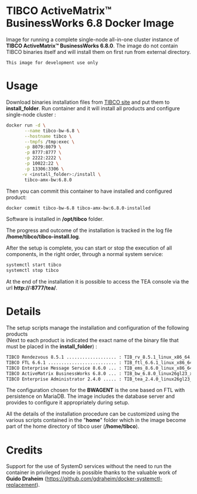 # TIBCO ActiveMatrix™ BusinessWorks 6.8 Docker Image

Image for running a complete single-node all-in-one cluster instance of **TIBCO ActiveMatrix™ BusinessWorks 6.8.0**. The image do not contain TIBCO binaries itself and will install them on first run from external directory.

``This image for development use only``

# Usage
Download binaries installation files from [TIBCO site](https://edelivery.tibco.com/) and put them to **install_folder**.
Run container and it will install all products and configure single-node cluster :

```sh
docker run -d \
       --name tibco-bw-6.8 \
       --hostname tibco \
       --tmpfs /tmp:exec \
       -p 8079:8079 \
       -p 8777:8777 \
       -p 2222:2222 \
       -p 10022:22 \
       -p 13306:3306 \
      -v <install_folder>:/install \
       tibco-amx-bw:6.8.0
```
Then you can commit this container to have installed and configured product:
```sh
docker commit tibco-bw-6.8 tibco-amx-bw:6.8.0-installed
```
Software is installed in **/opt/tibco** folder.

The progress and outcome of the installation is tracked in the log file **/home/tibco/tibco-install.log**.

After the setup is complete, you can start or stop the execution of all components, in the right order, through a normal system service:
```sh
systemctl start tibco
systemctl stop tibco
```
At the end of the installation it is possible to access the TEA console via the url **http://<host>:8777/tea/**.

# Details
The setup scripts manage the installation and configuration of the following products <br />
(Next to each product is indicated the exact name of the binary file that must be placed in the **install_folder**) :
```sh
TIBCO Rendezvous 8.5.1 ................... : TIB_rv_8.5.1_linux_x86_64.rpm
TIBCO FTL 6.6.1 .......................... : TIB_ftl_6.6.1_linux_x86_64.zip
TIBCO Enterprise Message Service 8.6.0 ... : TIB_ems_8.6.0_linux_x86_64.zip
TIBCO ActiveMatrix BusinessWorks 6.8.0 ... : TIB_bw_6.8.0_linux26gl23_x86_64.zip
TIBCO Enterprise Administrator 2.4.0 ..... : TIB_tea_2.4.0_linux26gl23_x86_64.zip
```
The configuration chosen for the **BWAGENT** is the one based on FTL with persistence on MariaDB. The image includes the database server and provides to configure it appropriately during setup.

All the details of the installation procedure can be customized using the various scripts contained in the "**home**" folder which in the image become part of the home directory of tibco user (**/home/tibco**).

# Credits
Support for the use of SystemD services without the need to run the container in privileged mode is possible thanks to the valuable work of **Guido Draheim** (https://github.com/gdraheim/docker-systemctl-replacement).
